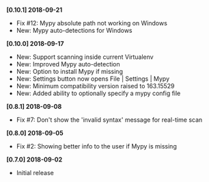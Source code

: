 **[0.10.1] 2018-09-21**
 - Fix #12: Mypy absolute path not working on Windows
 - New: Mypy auto-detections for Windows
 
**[0.10.0] 2018-09-17**
 - New: Support scanning inside current Virtualenv
 - New: Improved Mypy auto-detection
 - New: Option to install Mypy if missing
 - New: Settings button now opens File | Settings | Mypy
 - New: Minimum compatibility version raised to 163.15529
 - New: Added ability to optionally specify a mypy config file

**[0.8.1] 2018-09-08**
 - Fix #7: Don't show the 'invalid syntax' message for real-time scan

**[0.8.0] 2018-09-05**
 - Fix #2: Showing better info to the user if Mypy is missing

**[0.7.0] 2018-09-02**
 - Initial release
